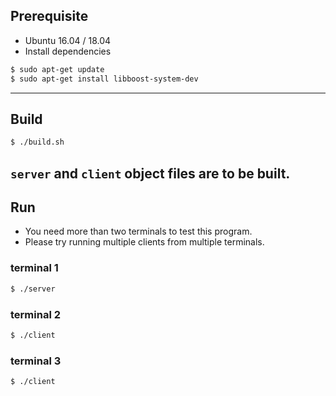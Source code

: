 ## Prerequisite
* Ubuntu 16.04 / 18.04
* Install dependencies
```bash
$ sudo apt-get update
$ sudo apt-get install libboost-system-dev
```
---
## Build
```bash
$ ./build.sh
```
`server` and `client` object files are to be built.
---
## Run
* You need more than two terminals to test this program.
* Please try running multiple clients from multiple terminals.

### terminal 1

```bash
$ ./server
```

### terminal 2
```bash
$ ./client
```

### terminal 3
```bash
$ ./client
```
